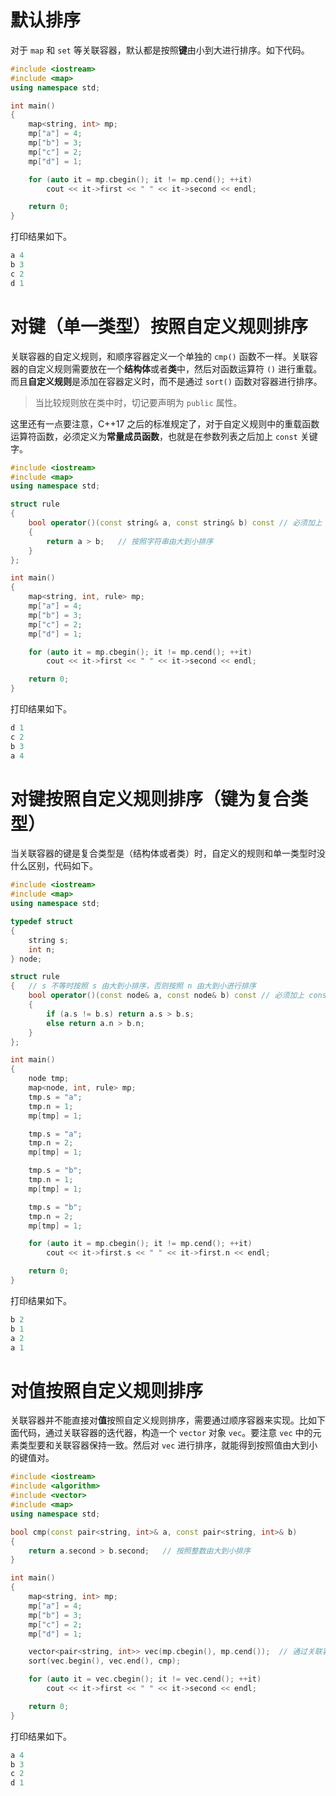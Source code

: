 # 默认排序
对于 `map` 和 `set` 等关联容器，默认都是按照**键**由小到大进行排序。如下代码。

```cpp
#include <iostream>
#include <map>
using namespace std;

int main()
{
    map<string, int> mp;
    mp["a"] = 4;
    mp["b"] = 3;
    mp["c"] = 2;
    mp["d"] = 1;

    for (auto it = mp.cbegin(); it != mp.cend(); ++it)
        cout << it->first << " " << it->second << endl;

    return 0;
}
```

打印结果如下。
```cpp
a 4
b 3
c 2
d 1
```

# 对键（单一类型）按照自定义规则排序

关联容器的自定义规则，和顺序容器定义一个单独的 `cmp()` 函数不一样。关联容器的自定义规则需要放在一个**结构体**或者**类**中，然后对函数运算符 `()` 进行重载。而且**自定义规则**是添加在容器定义时，而不是通过 `sort()` 函数对容器进行排序。

> 当比较规则放在类中时，切记要声明为 `public` 属性。

这里还有一点要注意，C++17 之后的标准规定了，对于自定义规则中的重载函数运算符函数，必须定义为**常量成员函数**，也就是在参数列表之后加上 `const` 关键字。

```cpp
#include <iostream>
#include <map>
using namespace std;

struct rule
{
    bool operator()(const string& a, const string& b) const	// 必须加上 const 关键字
    {
        return a > b;   // 按照字符串由大到小排序
    }
};

int main()
{
    map<string, int, rule> mp;
    mp["a"] = 4;
    mp["b"] = 3;
    mp["c"] = 2;
    mp["d"] = 1;

    for (auto it = mp.cbegin(); it != mp.cend(); ++it)
        cout << it->first << " " << it->second << endl;

    return 0;
}
```

打印结果如下。
```cpp
d 1
c 2
b 3
a 4
```

# 对键按照自定义规则排序（键为复合类型）

当关联容器的键是复合类型是（结构体或者类）时，自定义的规则和单一类型时没什么区别，代码如下。

```cpp
#include <iostream>
#include <map>
using namespace std;

typedef struct
{
    string s;
    int n;
} node;

struct rule
{   // s 不等时按照 s 由大到小排序，否则按照 n 由大到小进行排序
    bool operator()(const node& a, const node& b) const	// 必须加上 const 关键字
    {
        if (a.s != b.s) return a.s > b.s;
        else return a.n > b.n;
    }
};

int main()
{
    node tmp;
    map<node, int, rule> mp;
    tmp.s = "a";
    tmp.n = 1;
    mp[tmp] = 1;

    tmp.s = "a";
    tmp.n = 2;
    mp[tmp] = 1;

    tmp.s = "b";
    tmp.n = 1;
    mp[tmp] = 1;

    tmp.s = "b";
    tmp.n = 2;
    mp[tmp] = 1;

    for (auto it = mp.cbegin(); it != mp.cend(); ++it)
        cout << it->first.s << " " << it->first.n << endl;

    return 0;
}
```

打印结果如下。
```cpp
b 2
b 1
a 2
a 1
```

# 对值按照自定义规则排序

关联容器并不能直接对**值**按照自定义规则排序，需要通过顺序容器来实现。比如下面代码，通过关联容器的迭代器，构造一个 `vector` 对象 `vec`。要注意 `vec` 中的元素类型要和关联容器保持一致。然后对 `vec` 进行排序，就能得到按照值由大到小的键值对。

```cpp
#include <iostream>
#include <algorithm>
#include <vector>
#include <map>
using namespace std;

bool cmp(const pair<string, int>& a, const pair<string, int>& b)
{
    return a.second > b.second;   // 按照整数由大到小排序
}

int main()
{
    map<string, int> mp;
    mp["a"] = 4;
    mp["b"] = 3;
    mp["c"] = 2;
    mp["d"] = 1;

    vector<pair<string, int>> vec(mp.cbegin(), mp.cend());	// 通过关联容器的迭代器构造vector 对象，注意元素类型一致
    sort(vec.begin(), vec.end(), cmp);

    for (auto it = vec.cbegin(); it != vec.cend(); ++it)
        cout << it->first << " " << it->second << endl;

    return 0;
}
```

打印结果如下。
```cpp
a 4
b 3
c 2
d 1
```
